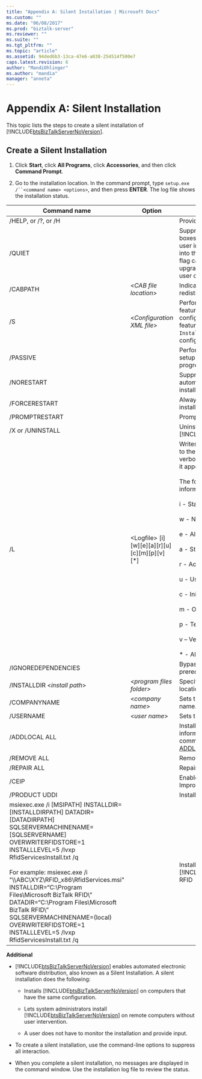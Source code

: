 ```yaml
---
title: "Appendix A: Silent Installation | Microsoft Docs"
ms.custom: ""
ms.date: "06/08/2017"
ms.prod: "biztalk-server"
ms.reviewer: ""
ms.suite: ""
ms.tgt_pltfrm: ""
ms.topic: "article"
ms.assetid: 94ded6b3-13ca-47e6-a038-254514f500e7
caps.latest.revision: 6
author: "MandiOhlinger"
ms.author: "mandia"
manager: "anneta"
---
```

# Appendix A: Silent Installation
This topic lists the steps to create a silent installation of [!INCLUDE[btsBizTalkServerNoVersion](../includes/btsbiztalkservernoversion-md.md)].  
  
## Create a Silent Installation  
  
1.  Click **Start**, click **All Programs**, click **Accessories**, and then click **Command Prompt**.  
  
2.  Go to the installation location. In the command prompt, type `setup.exe /``<command name> <options>`, and then press **ENTER**. The log file shows the installation status.  
  
|Command name|Option|Description|  
|------------------|------------|-----------------|  
|/HELP, or /?, or /H||Provides help and quick reference.|  
|/QUIET||Suppresses UI during setup – all dialog boxes, errors, or prompts requiring user input. All messages are entered into the setup log file. **Note:**  The Quiet flag cannot be specified for an upgrade, because upgrade requires user confirmation of selected options.|  
|/CABPATH|\<*CAB file location*>|Indicates the location of the redistributable CAB file.|  
|/S|\<*Configuration XML file*>|Performs a silent installation of features found in the specified configuration file. **Note:**  To install all features, specify ALL for the `InstalledFeature` parameter of the configuration XML file.|  
|/PASSIVE||Performs a passive installation. The setup program only displays the progress bar.|  
|/NORESTART||Suppresses restart prompts and automatic restarts at the end of the installation.|  
|/FORCERESTART||Always forces a restart after the installation is complete.|  
|/PROMPTRESTART||Prompts the user before restarting.|  
|/X or /UNINSTALL||Uninstalls [!INCLUDE[btsBizTalkServerNoVersion](../includes/btsbiztalkservernoversion-md.md)].|  
|/L|\<Logfile> [i][w][e][a][r][u][c][m][p][v][*]|Writes logging information to a log file to the specified path. Always uses verbose Windows Installer logging and it appends to an existing file.<br /><br /> The following flags indicate which information to log:<br /><br /> i - Status messages<br /><br /> w - Nonfatal warnings<br /><br /> e - All error messages<br /><br /> a - Startup of actions<br /><br /> r - Action-specific records<br /><br /> u - User requests<br /><br /> c - Initial user interface parameters<br /><br /> m - Out-of-memory<br /><br /> p - Terminal properties<br /><br /> v – Verbose output<br /><br /> * - All|  
|/IGNOREDEPENDENCIES||Bypasses the checks for downloadable prerequisites.|  
|/INSTALLDIR \<*install path*>|\<*program files folder>*|Specifies the full path to product install location.|  
|/COMPANYNAME|\<*company name*>|Sets the company or organization name.|  
|/USERNAME|\<*user name*>|Sets the user name.|  
|/ADDLOCAL ALL||Installs all features. For more information about ADDLOCAL command, see [Listing of Values for the ADDLOCAL Command](http://go.microsoft.com/fwlink/p/?LinkID=189319).|  
|/REMOVE ALL||Removes all features.|  
|/REPAIR ALL||Repairs all features.|  
|/CEIP||Enables Customer Experience Improvement Program (CEIP)|  
|/PRODUCT UDDI||Installs UDDI|  
|msiexec.exe /i  [MSIPATH] INSTALLDIR=[INSTALLDIRPATH] DATADIR=[DATADIRPATH] SQLSERVERMACHINENAME=[SQLSERVERNAME] OVERWRITERFIDSTORE=1 INSTALLLEVEL=5 /lvxp RfidServicesInstall.txt /q<br /><br /> For example: msiexec.exe /i "\\\ABC\XYZ\RFID_x86\RfidServices.msi" INSTALLDIR=“C:\Program Files\Microsoft BizTalk RFID\” DATADIR=“C:\Program Files\Microsoft BizTalk RFID\” SQLSERVERMACHINENAME=(local) OVERWRITERFIDSTORE=1 INSTALLLEVEL=5 /lvxp RfidServicesInstall.txt /q||Installs Microsoft [!INCLUDE[btsBizTalkServerNoVersion](../includes/btsbiztalkservernoversion-md.md)] RFID|  
  
 **Additional**  
  
-   [!INCLUDE[btsBizTalkServerNoVersion](../includes/btsbiztalkservernoversion-md.md)] enables automated electronic software distribution, also known as a Silent Installation. A silent installation does the following:  
  
    -   Installs [!INCLUDE[btsBizTalkServerNoVersion](../includes/btsbiztalkservernoversion-md.md)] on computers that have the same configuration.  
  
    -   Lets system administrators install [!INCLUDE[btsBizTalkServerNoVersion](../includes/btsbiztalkservernoversion-md.md)] on remote computers without user intervention.  
  
    -   A user does not have to monitor the installation and provide input.  
  
-   To create a silent installation, use the command-line options to suppress all interaction.  
  
-   When you complete a silent installation, no messages are displayed in the command window. Use the installation log file to review the status.  
  
